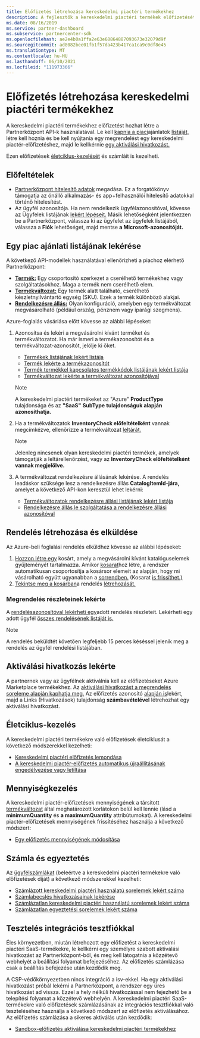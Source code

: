 ```yaml
---
title: Előfizetés létrehozása kereskedelmi piactéri termékekhez
description: A fejlesztők a kereskedelmi piactéri termékek előfizetését hozhatják létre és kezelhetik Partnerközpont API-k használatával.
ms.date: 08/16/2019
ms.service: partner-dashboard
ms.subservice: partnercenter-sdk
ms.openlocfilehash: ae2e4b0a1ffa2e63e68864887093673e32079d9f
ms.sourcegitcommit: ad8082bee01fb1f57da423b417ca1ca9c0df8e45
ms.translationtype: MT
ms.contentlocale: hu-HU
ms.lasthandoff: 06/10/2021
ms.locfileid: "111973366"
---
```

# <a name="create-a-subscription-for-commercial-marketplace-products"></a>Előfizetés létrehozása kereskedelmi piactéri termékekhez

A kereskedelmi piactéri termékekhez előfizetést hozhat létre a Partnerközpont API-k használatával. Le kell [kapnia a piaci](#get-a-list-of-offers-for-a-market)ajánlatok [listáját,](#create-and-submit-an-order) létre kell hoznia és be kell nyújtania egy megrendelést egy kereskedelmi piactér-előfizetéshez, majd le kellkérnie [egy aktiválási hivatkozást.](#get-activation-link)

Ezen előfizetések [életciklus-kezelését](#lifecycle-management) [](#invoice-and-reconciliation) és számláit is kezelheti.

## <a name="prerequisites"></a>Előfeltételek

* [Partnerközpont hitelesítő adatok](partner-center-authentication.md) megadása. Ez a forgatókönyv támogatja az önálló alkalmazás- és app+felhasználói hitelesítő adatokkal történő hitelesítést.
* Az ügyfél azonosítója. Ha nem rendelkezik ügyfélazonosítóval, kövesse az Ügyfelek listájának [lekért lépéseit.](get-a-list-of-customers.md) Másik lehetőségként jelentkezzen be a Partnerközpont, válassza ki az ügyfelet az ügyfelek listájából, válassza a **Fiók** lehetőséget, majd mentse **a Microsoft-azonosítóját.**

## <a name="get-a-list-of-offers-for-a-market"></a>Egy piac ajánlati listájának lekérése

A következő API-modellek használatával ellenőrizheti a piachoz elérhető Partnerközpont:

* **[Termék:](product-resources.md#product)** Egy csoportosító szerkezet a cserélhető termékekhez vagy szolgáltatásokhoz. Maga a termék nem cserélhető elem.
* **[Termékváltozat:](product-resources.md#sku)** Egy termék alatt található, cserélhető készletnyilvántartó egység (SKU). Ezek a termék különböző alakjai.
* **[Rendelkezésre állás:](product-resources.md#availability)** Olyan konfiguráció, amelyben egy termékváltozat megvásárolható (például ország, pénznem vagy iparági szegmens).

Azure-foglalás vásárlása előtt kövesse az alábbi lépéseket:

1. Azonosítsa és lekéri a megvásárolni kívánt terméket és termékváltozatot. Ha már ismeri a termékazonosítót és a termékváltozat-azonosítót, jelölje ki őket.

    * [Termékek listájának lekért listája](get-a-list-of-products.md)
    * [Termék lekérte a termékazonosítót](get-a-product-by-id.md)
    * [Termék termékkel kapcsolatos termékkódok listájának lekért listája](get-a-list-of-skus-for-a-product.md)
    * [Termékváltozat lekérte a termékváltozat azonosítójával](get-a-sku-by-id.md)

    > [!NOTE]
    > A kereskedelmi piactéri termékeket az "Azure" **ProductType** tulajdonsága és az **"SaaS"** **SubType** **tulajdonságuk alapján azonosíthatja.**

2. Ha a termékváltozatok **InventoryCheck előfeltételként** vannak megcímkézve, ellenőrizze a termékváltozat [leltárát.](check-inventory.md)

    > [!NOTE]
    > Jelenleg nincsenek olyan kereskedelmi piactéri termékek, amelyek támogatják a leltárellenőrzést, vagy az **InventoryCheck előfeltételként vannak megjelölve.**

3. A termékváltozat rendelkezésre állásának lekérése. A rendelés leadáskor szüksége lesz a rendelkezésre állás **CatalogItemId-jára,** amelyet a következő API-kon keresztül lehet lekérni:

    * [Termékváltozatok rendelkezésre állási listájának lekért listája](get-a-list-of-availabilities-for-a-sku.md)
    * [Rendelkezésre állás le szolgáltatása a rendelkezésre állási azonosítóval](get-an-availability-by-id.md)

## <a name="create-and-submit-an-order"></a>Rendelés létrehozása és elküldése

Az Azure-beli foglalási rendelés elküldhez kövesse az alábbi lépéseket:

1. [Hozzon létre egy](create-a-cart.md) kosárt, amely a megvásárolni kívánt katalóguselemek gyűjteményét tartalmazza. Amikor [kosarat](cart-resources.md#cart)hoz [](cart-resources.md#cartlineitem) létre, a rendszer automatikusan csoportosítja a kosársor elemeit az alapján, hogy mi vásárolható együtt ugyanabban a [sorrendben.](order-resources.md#order) (Kosarat [is frissíthet.)](update-a-cart.md)
2. [Tekintse meg a kosárban](checkout-a-cart.md)a rendelés [létrehozását.](order-resources.md#order)

### <a name="get-order-details"></a>Megrendelés részleteinek lekérte

A [rendelésazonosítóval lekérheti egy](get-an-order-by-id.md)adott rendelés részleteit. Lekérheti egy adott ügyfél [összes rendelésének listáját is.](get-all-of-a-customer-s-orders.md)

> [!NOTE]
> A rendelés beküldtét követően legfeljebb 15 perces késéssel jelenik meg a rendelés az ügyfél rendelési listájában.

## <a name="get-activation-link"></a>Aktiválási hivatkozás lekérte

A partnernek vagy az ügyfélnek aktiválnia kell az előfizetéseket Azure Marketplace termékekhez. Az [aktiválási hivatkozást a megrendelés soreleme alapján kaphatja meg.](get-activation-link-by-order-line-item.md) Az előfizetés azonosító [alapján is](get-a-subscription-by-id.md)lekért, majd a Links (Hivatkozások) tulajdonság **számbavételével** létrehozhat egy aktiválási hivatkozást.

## <a name="lifecycle-management"></a>Életciklus-kezelés

A kereskedelmi piactéri termékekre való előfizetések életciklusát a következő módszerekkel kezelheti:

* [Kereskedelmi piactéri előfizetés lemondása](cancel-an-azure-marketplace-subscription.md)
* [A kereskedelmi piactér-előfizetés automatikus újraállításának engedélyezése vagy letiltása](update-autorenew-for-an-azure-marketplace-subscription.md)

## <a name="quantity-management"></a>Mennyiségkezelés

A kereskedelmi piactér-előfizetések mennyiségének a társított [termékváltozat](product-resources.md#sku) által meghatározott korlátokon belül kell lennie (lásd a **minimumQuantity** és **a maximumQuantity** attribútumokat). A kereskedelmi piactér-előfizetések mennyiségének frissítéséhez használja a következő módszert:

* [Egy előfizetés mennyiségének módosítása](change-the-quantity-of-a-subscription.md)

## <a name="invoice-and-reconciliation"></a>Számla és egyeztetés

Az [ügyfélszámlákat](invoice-resources.md) (beleértve a kereskedelmi piactéri termékekre való előfizetések díját) a következő módszerekkel kezelheti:

* [Számlázott kereskedelmi piactéri használatú sorelemek lekért száma](get-invoice-billed-consumption-lineitems.md)
* [Számlabecslés hivatkozásainak lekérése](get-invoice-estimate-links.md)
* [Számlázatlan kereskedelmi piactéri használatú sorelemek lekért száma](get-invoice-unbilled-consumption-lineitems.md)
* [Számlázatlan egyeztetési sorelemek lekért száma](get-invoice-unbilled-recon-lineitems.md)

## <a name="test-using-integration-sandbox-account"></a>Tesztelés integrációs tesztfiókkal

Éles környezetben, miután létrehozott egy előfizetést a kereskedelmi piactéri SaaS-termékekre, le kellkérni egy személyre szabott aktiválási hivatkozást az Partnerközpont-ból, és meg kell látogatnia a közzétevő webhelyét a beállítási folyamat befejezéséhez. Az előfizetés számlázása csak a beállítás befejezése után kezdődik meg.

A CSP-védőkörnyezetben nincs integráció a isv-ekkel. Ha egy aktiválási hivatkozást próbál lekérni a Partnerközpont, a rendszer egy üres hivatkozást ad vissza. Ezzel a hely nélküli hivatkozással nem fejezhető be a telepítési folyamat a közzétevő webhelyén. A kereskedelmi piactéri SaaS-termékekre való előfizetések számlázásának az integrációs tesztfiókkal való teszteléséhez használja a következő módszert az előfizetés aktiválásához. Az előfizetés számlázása a sikeres aktiválás után kezdődik:

* [Sandbox-előfizetés aktiválása kereskedelmi piactéri termékekhez](activate-sandbox-subscription-azure-marketplace-products.md)

